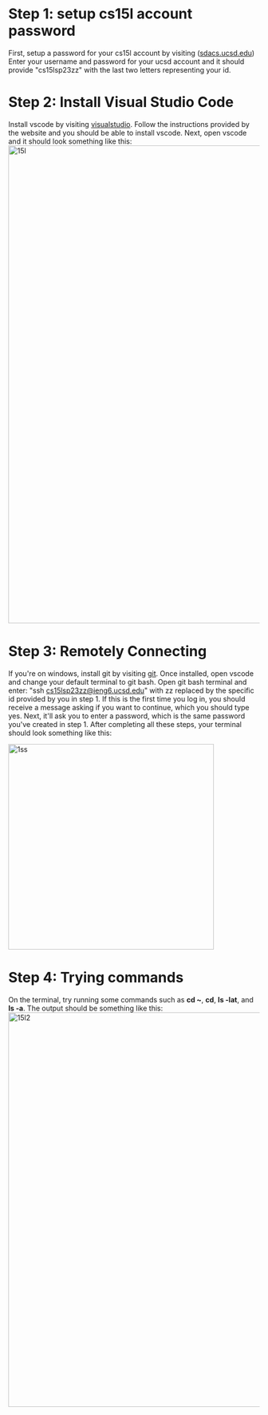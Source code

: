 # Step 1: setup cs15l account password
First, setup a password for your cs15l account by visiting ([sdacs.ucsd.edu](https://sdacs.ucsd.edu/~icc/index.php.)) Enter your username and password for 
your ucsd account and it should provide "cs15lsp23zz" with the last two letters representing your id.

# Step 2: Install Visual Studio Code
Install vscode by visiting [visualstudio](https://code.visualstudio.com/). Follow the instructions provided by the website and you should be able to install
vscode. Next, open vscode and it should look something like this:
<img width="958" alt="15l" src="https://user-images.githubusercontent.com/130108693/230804576-2b22cee6-cfe9-47b5-a1f8-e1e9214d07e1.png">

# Step 3: Remotely Connecting 
If you're on windows, install git by visiting [git](https://gitforwindows.org/). Once installed, open vscode and change your default terminal to 
git bash. Open git bash terminal and enter: "ssh cs15lsp23zz@ieng6.ucsd.edu" with zz replaced by the specific id provided by you in step 1. 
If this is the first time you log in, you should receive a message asking if you want to continue, which you should type yes. Next, it'll ask 
you to enter a password, which is the same password you've created in step 1. After completing all these steps, your terminal should look something
like this:

<img width="412" alt="1ss" src="https://user-images.githubusercontent.com/130108693/230805442-bdd7d929-9ea7-4325-8bb2-9056437210e4.png">

# Step 4: Trying commands
On the terminal, try running some commands such as **cd ~**, **cd**, **ls -lat**, and **ls -a**. The output should be something like this:
<img width="791" alt="15l2" src="https://user-images.githubusercontent.com/130108693/230817734-b51d988e-b22d-4b27-af7e-fc2e35cca988.png">


